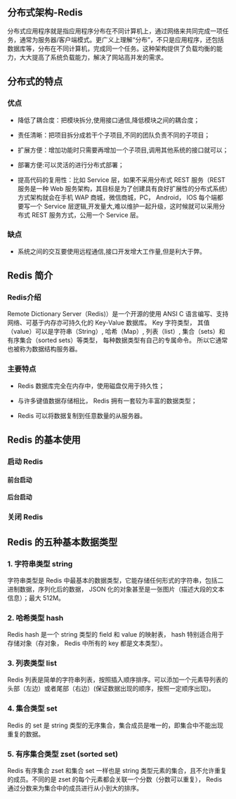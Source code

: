 ## 分布式架构-Redis

分布式应用程序就是指应用程序分布在不同计算机上，通过网络来共同完成一项任务，通常为服务器/客户端模式。更广义上理解“分布”，不只是应用程序，还包括数据库等，分布在不同计算机，完成同一个任务。这种架构提供了负载均衡的能力，大大提高了系统负载能力，解决了网站高并发的需求。

## 分布式的特点

### 优点

* 降低了耦合度：把模块拆分,使用接口通信,降低模块之间的耦合度；

* 责任清晰：把项目拆分成若干个子项目,不同的团队负责不同的子项目；

* 扩展方便：增加功能时只需要再增加一个子项目,调用其他系统的接口就可以；

* 部署方便:可以灵活的进行分布式部署；

* 提高代码的复用性：比如 Service 层，如果不采用分布式 REST 服务（REST 服务是一种 Web 服务架构，其目标是为了创建具有良好扩展性的分布式系统）方式架构就会在手机 WAP 商城，微信商城，PC， Android， IOS 每个端都要写一个 Service 层逻辑,开发量大,难以维护一起升级，这时候就可以采用分布式 REST 服务方式，公用一个 Service 层。

### 缺点

* 系统之间的交互要使用远程通信,接口开发增大工作量,但是利大于弊。

## Redis 简介

### Redis介绍

Remote Dictionary Server（Redis)）是一个开源的使用 ANSI C 语言编写、支持网络、可基于内存亦可持久化的 Key-Value 数据库。 Key 字符类型， 其值（value）可以是字符串（String）, 哈希（Map）, 列表（list）, 集合（sets）和有序集合（sorted sets）等类型， 每种数据类型有自己的专属命令。 所以它通常也被称为数据结构服务器。

### 主要特点

* Redis 数据库完全在内存中，使用磁盘仅用于持久性；

* 与许多键值数据存储相比， Redis 拥有一套较为丰富的数据类型；

* Redis 可以将数据复制到任意数量的从服务器。

## Redis 的基本使用

### 启动 Redis

#### 前台启动



#### 后台启动



### 关闭 Redis



## Redis 的五种基本数据类型

### 1. 字符串类型 string

字符串类型是 Redis 中最基本的数据类型，它能存储任何形式的字符串，包括二进制数据，序列化后的数据， JSON 化的对象甚至是一张图片（描述大段的文本信息）；最大 512M。





### 2. 哈希类型 hash

Redis hash 是一个 string 类型的 field 和 value 的映射表， hash 特别适合用于存储对象（存对象， Redis 中所有的 key 都是文本类型）。





### 3. 列表类型 list

Redis 列表是简单的字符串列表，按照插入顺序排序。可以添加一个元素导列表的头部（左边）或者尾部（右边）(保证数据出现的顺序，按照一定顺序出现)。





### 4. 集合类型 set

Redis 的 set 是 string 类型的无序集合，集合成员是唯一的，即集合中不能出现重复的数据。







### 5. 有序集合类型 zset (sorted set)

Redis 有序集合 zset 和集合 set 一样也是 string 类型元素的集合，且不允许重复的成员。不同的是 zset 的每个元素都会关联一个分数（分数可以重复）， Redis 通过分数来为集合中的成员进行从小到大的排序。






























